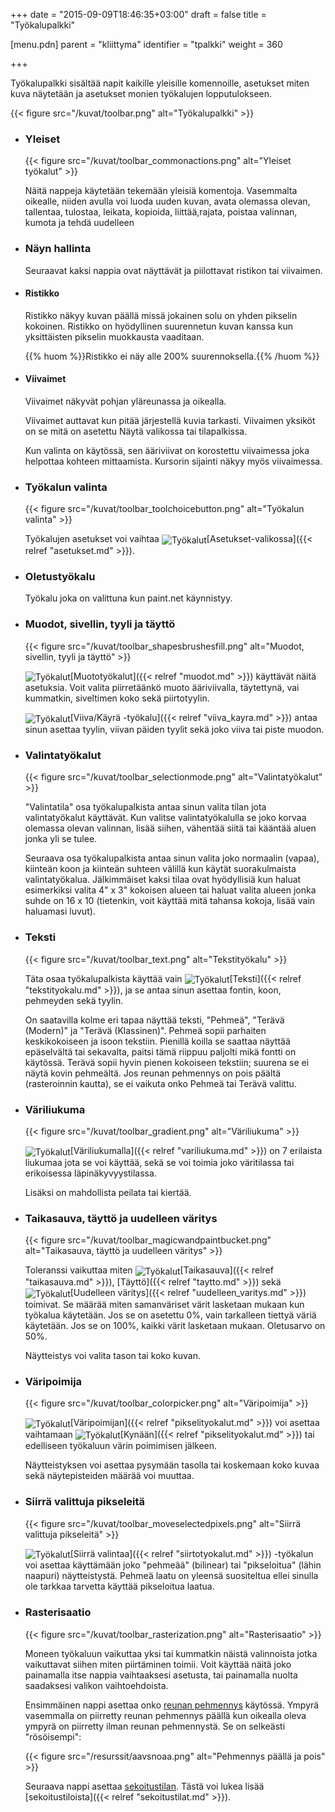 +++
date = "2015-09-09T18:46:35+03:00"
draft = false
title = "Työkalupalkki"

[menu.pdn]
	parent = "kliittyma"
	identifier = "tpalkki"
	weight = 360

+++

Työkalupalkki sisältää napit kaikille yleisille komennoille, asetukset miten kuva näytetään ja asetukset monien työkalujen lopputulokseen.

{{< figure src="/kuvat/toolbar.png" alt="Työkalupalkki" >}}

*	### Yleiset
	
	{{< figure src="/kuvat/toolbar_commonactions.png" alt="Yleiset työkalut" >}}

	Näitä nappeja käytetään tekemään yleisiä komentoja. Vasemmalta oikealle, niiden avulla voi luoda uuden kuvan, avata olemassa olevan, 
	tallentaa, tulostaa, leikata, kopioida, liittää,rajata, poistaa valinnan, kumota ja tehdä uudelleen
	
*	### Näyn hallinta
	
	Seuraavat kaksi nappia ovat näyttävät ja piilottavat ristikon tai viivaimen.
	
*	#### Ristikko
	
	Ristikko näkyy kuvan päällä missä jokainen solu on yhden pikselin kokoinen. Ristikko on hyödyllinen suurennetun kuvan kanssa kun yksittäisten pikselin muokkausta vaaditaan.
	
	{{% huom %}}Ristikko ei näy alle 200% suurennoksella.{{% /huom %}}
	
*	#### Viivaimet
	
	Viivaimet näkyvät pohjan yläreunassa ja oikealla.
	
	Viivaimet auttavat kun pitää järjestellä kuvia tarkasti. Viivaimen yksiköt on se mitä on asetettu Näytä valikossa tai tilapalkissa.
	
	Kun valinta on käytössä, sen ääriviivat on korostettu viivaimessa joka helpottaa kohteen mittaamista. Kursorin sijainti näkyy myös viivaimessa.
	
*	### Työkalun valinta

	{{< figure src="/kuvat/toolbar_toolchoicebutton.png" alt="Työkalun valinta" >}}
	
	Työkalujen asetukset voi vaihtaa <img style="vertical-align: middle;" src="/resurssit/tyokalut/tools.png" alt="Työkalut" />[Asetukset-valikossa]({{< relref "asetukset.md" >}}).
	
*	### Oletustyökalu
	
	Työkalu joka on valittuna kun paint.net käynnistyy.
	
*	### Muodot, sivellin, tyyli ja täyttö
	
	{{< figure src="/kuvat/toolbar_shapesbrushesfill.png" alt="Muodot, sivellin, tyyli ja täyttö" >}}
	
	<img style="vertical-align: middle;" src="/resurssit/tyokalut/shapes.png" alt="Työkalut" />[Muototyökalut]({{< relref "muodot.md" >}}) käyttävät näitä asetuksia. Voit valita
	piirretäänkö muoto ääriviivalla, täytettynä, vai kummatkin, siveltimen koko sekä piirtotyylin. 
	
	<img style="vertical-align: middle;" src="/resurssit/tyokalut/linecurve.png" alt="Työkalut" />[Viiva/Käyrä -työkalu]({{< relref "viiva_kayra.md" >}}) antaa sinun asettaa tyylin,
	viivan päiden tyylit sekä joko viiva tai piste muodon.
	
*	### Valintatyökalut
	
	{{< figure src="/kuvat/toolbar_selectionmode.png" alt="Valintatyökalut" >}}
	
	"Valintatila" osa työkalupalkista antaa sinun valita tilan jota valintatyökalut käyttävät. Kun valitse valintatyökalulla se joko korvaa olemassa olevan valinnan, 
	lisää siihen, vähentää siitä tai kääntää aluen jonka yli se tulee.
	
	Seuraava osa työkalupalkista antaa sinun valita joko normaalin (vapaa), kiinteän koon ja kiinteän suhteen välillä kun käytät suorakulmaista valintatyökalua. Jälkimmäiset kaksi 
	tilaa ovat hyödyllisiä kun haluat esimerkiksi valita 4" x 3" kokoisen alueen tai haluat valita alueen jonka suhde on 16 x 10 (tietenkin, voit käyttää mitä tahansa 
	kokoja, lisää vain haluamasi luvut).	
	
*	### Teksti
	
	{{< figure src="/kuvat/toolbar_text.png" alt="Tekstityökalu" >}}
	
	Täta osaa työkalupalkista käyttää vain <img style="vertical-align: middle;" src="/resurssit/tyokalut/text.png" alt="Työkalut" />[Teksti]({{< relref "tekstityokalu.md" >}}), ja se
	antaa sinun asettaa fontin, koon, pehmeyden sekä tyylin.
	
	On saatavilla kolme eri tapaa näyttää teksti, "Pehmeä", "Terävä (Modern)" ja "Terävä (Klassinen)". Pehmeä sopii parhaiten keskikokoiseen ja isoon tekstiin. 
	Pienillä koilla se saattaa näyttää epäselvältä tai sekavalta, paitsi tämä riippuu paljolti mikä fontti on käytössä. Terävä sopii hyvin pienen kokoiseen tekstiin; suurena se ei 
	näytä kovin pehmeältä. Jos reunan pehmennys on pois päältä (rasteroinnin kautta), se ei vaikuta onko Pehmeä tai Terävä valittu.
	
*	### Väriliukuma
	
	{{< figure src="/kuvat/toolbar_gradient.png" alt="Väriliukuma" >}}
	
	<img style="vertical-align: middle;" src="/resurssit/tyokalut/gradient.png" alt="Työkalut" />[Väriliukumalla]({{< relref "variliukuma.md" >}}) on 7 erilaista liukumaa jota se
	voi käyttää, sekä se voi toimia joko väritilassa tai erikoisessa läpinäkyvyystilassa. 
	
	Lisäksi on mahdollista peilata tai kiertää.
	
*	### Taikasauva, täyttö ja uudelleen väritys
	
	{{< figure src="/kuvat/toolbar_magicwandpaintbucket.png" alt="Taikasauva, täyttö ja uudelleen väritys" >}}
	
	Toleranssi vaikuttaa miten <img style="vertical-align: middle;" src="/resurssit/tyokalut/magicwand.png" alt="Työkalut" />[Taikasauva]({{< relref "taikasauva.md" >}}),
	[Täyttö]({{< relref "taytto.md" >}}) sekä <img style="vertical-align: middle;" src="/resurssit/tyokalut/recolor.png" alt="Työkalut" />[Uudelleen väritys]({{< relref "uudelleen_varitys.md" >}})
	toimivat. Se määrää miten samanväriset värit lasketaan mukaan kun työkalua käytetään. Jos se on asetettu 0%, vain tarkalleen tiettyä väriä käytetään. Jos se on 100%, kaikki värit
	lasketaan mukaan. Oletusarvo on 50%. 
	
	Näytteistys voi valita tason tai koko kuvan.
	
*	### Väripoimija
	
	{{< figure src="/kuvat/toolbar_colorpicker.png" alt="Väripoimija" >}}
	
	<img style="vertical-align: middle;" src="/resurssit/tyokalut/colorpicker.png" alt="Työkalut" />[Väripoimijan]({{< relref "pikselityokalut.md" >}}) voi asettaa vaihtamaan
	<img style="vertical-align: middle;" src="/resurssit/tyokalut/pencil.png" alt="Työkalut" />[Kynään]({{< relref "pikselityokalut.md" >}}) tai edelliseen työkaluun värin poimimisen jälkeen. 
	
	Näytteistyksen voi asettaa pysymään tasolla tai koskemaan koko kuvaa sekä näytepisteiden määrää voi muuttaa.
	
*	### Siirrä valittuja pikseleitä
	
	{{< figure src="/kuvat/toolbar_moveselectedpixels.png" alt="Siirrä valittuja pikseleitä" >}}
	
	<img style="vertical-align: middle;" src="/resurssit/tyokalut/moveselectedpixels.png" alt="Työkalut" />[Siirrä valintaa]({{< relref "siirtotyokalut.md" >}}) -työkalun voi
	asettaa käyttämään joko "pehmeää" (bilinear) tai "pikseloitua" (lähin naapuri) näytteistystä. 
	Pehmeä laatu on yleensä suositeltua ellei sinulla ole tarkkaa tarvetta käyttää pikseloitua laatua.
	
*	### Rasterisaatio
	
	{{< figure src="/kuvat/toolbar_rasterization.png" alt="Rasterisaatio" >}}
	
	Moneen työkaluun vaikuttaa yksi tai kummatkin näistä valinnoista jotka vaikuttavat siihen miten piirtäminen toimii. Voit käyttää näitä joko painamalla itse nappia vaihtaaksesi 
	asetusta, tai painamalla nuolta saadaksesi valikon vaihtoehdoista.
	
	Ensimmäinen nappi asettaa onko [reunan pehmennys](http://en.wikipedia.org/wiki/Antialiasing) käytössä. Ympyrä vasemmalla on piirretty reunan pehmennys päällä kun 
	oikealla oleva ympyrä on piirretty ilman reunan pehmennystä. Se on selkeästi "rösöisempi":
	
	{{< figure src="/resurssit/aavsnoaa.png" alt="Pehmennys päällä ja pois" >}}
	
	Seuraava nappi asettaa [sekoitustilan](http://en.wikipedia.org/wiki/Alpha_compositing). Tästä voi lukea lisää [sekoitustiloista]({{< relref "sekoitustilat.md" >}}).

